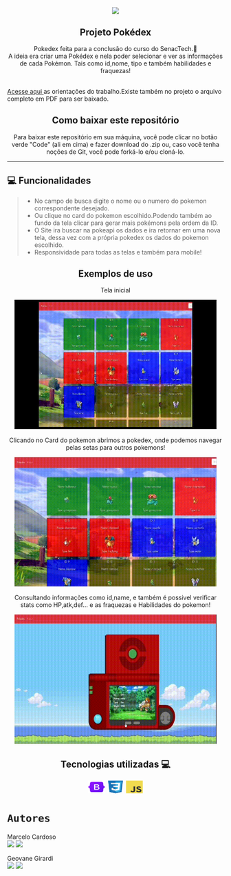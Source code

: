 <p align="center">
 <img width="100px" src="https://cdn-icons-png.flaticon.com/512/188/188942.png" align="center"/>
<h2 align="center"> Projeto Pokédex</h2>
<p align="center">Pokedex feita para a conclusão do curso do SenacTech.🌱 <br>
A ideia era criar uma Pokédex e nela poder selecionar e ver as informações de cada Pokémon.
Tais como id,nome, tipo e também habilidades e fraquezas! </p> <br>
<a align="center" href="https://drive.google.com/file/d/1EAb3j08Hzf9EC-L4RgYCPiNyDZkNNT9R/view?usp=sharing">Acesse aqui </a>as orientações do trabalho.Existe também no projeto o arquivo completo em PDF para ser baixado.





<h2 align="center">Como baixar este repositório</h2>

<p align="center">Para baixar este repositório em sua máquina, você pode clicar no botão verde "Code" (ali em cima) e fazer download do .zip ou, caso você tenha noções de Git, você pode forká-lo e/ou cloná-lo.</p> 

---
## 💻 Funcionalidades

> * No campo de busca digite  o nome ou o numero do pokemon correspondente desejado.
> * Ou clique no card do pokemon escolhido.Podendo também ao fundo da tela clicar para gerar mais pokémons pela ordem da ID.
> * O Site ira buscar na pokeapi os dados e ira retornar em uma nova tela, dessa vez com a própria pokedex os dados do pokemon escolhido.
> * Responsividade para todas as telas e também para mobile!


<h2 align="center"> Exemplos de uso </h2>

<p align="center">Tela inicial </p>
<p align="center">
<img width= "470" height="300" src="assets/gif/teleInicial.gif">
</p>
<p align="center">Clicando no Card do pokemon abrimos a pokedex, onde podemos navegar pelas setas para outros pokemons!</p>
<p align="center">
<img width= "470" height="300" src="assets/gif/cliqueNoCard.gif">
</p>
<p align="center">Consultando informações como id,name, e também é possivel verificar stats como HP,atk,def... e as fraquezas e Habilidades do pokemon!</p>
<p align="center">
<img width= "470" height="300" src="assets/gif/statsEfraquezas.gif">
</p>

<h2 align="center"> Tecnologias utilizadas 💻</h2>
<div align="center" style="display: inline_block">
  <img align="center" alt="HTML" height="30" width="40" src="https://raw.githubusercontent.com/devicons/devicon/master/icons/bootstrap/bootstrap-original.svg">
  <img align="center" alt="CSS" height="30" width="40" src="https://raw.githubusercontent.com/devicons/devicon/master/icons/css3/css3-original.svg">
  <img align="center" alt="JS" height="30" width="40" src="https://raw.githubusercontent.com/devicons/devicon/master/icons/javascript/javascript-original.svg">
</div>

# `Autores`

Marcelo Cardoso </br>
<a href="https://www.linkedin.com/in/marcelo-cardoso-0372b385/"><img src="https://img.shields.io/badge/LinkedIn-0077B5?style=for-the-badge&logo=linkedin&logoColor=white"></a> <a href="https://github.com/MarceloBiotto"><img src="https://img.shields.io/badge/GitHub-100000?style=for-the-badge&logo=github&logoColor=white"></a>

Geovane Girardi </br>
<a href="https://www.linkedin.com/in/geovane-girard-070915142/"><img src="https://img.shields.io/badge/LinkedIn-0077B5?style=for-the-badge&logo=linkedin&logoColor=white"></a>
<a href="https://github.com/geovanegirard"><img src="https://img.shields.io/badge/GitHub-100000?style=for-the-badge&logo=github&logoColor=white"></a>
